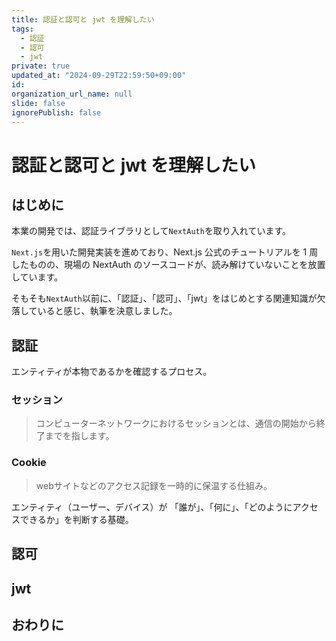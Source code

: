 ```yaml
---
title: 認証と認可と jwt を理解したい
tags:
  - 認証
  - 認可
  - jwt
private: true
updated_at: "2024-09-29T22:59:50+09:00"
id:
organization_url_name: null
slide: false
ignorePublish: false
---
```


# 認証と認可と jwt を理解したい

## はじめに

本業の開発では、認証ライブラリとして`NextAuth`を取り入れています。

`Next.js`を用いた開発実装を進めており、Next.js 公式のチュートリアルを 1 周したものの、現場の NextAuth のソースコードが、読み解けていないことを放置しています。

そもそも`NextAuth`以前に、「認証」、「認可」、「jwt」をはじめとする関連知識が欠落していると感じ、執筆を決意しました。

## 認証
エンティティが本物であるかを確認するプロセス。

### セッション
> コンピューターネットワークにおけるセッションとは、通信の開始から終了までを指します。

### Cookie
> webサイトなどのアクセス記録を一時的に保温する仕組み。

エンティティ（ユーザー、デバイス）が
「誰が」、「何に」、「どのようにアクセスできるか」を判断する基礎。

## 認可

## jwt

## おわりに
